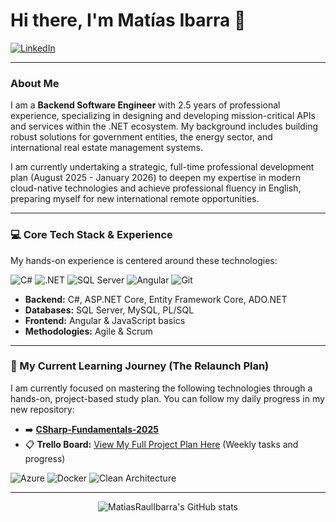 # Hi there, I'm Matías Ibarra 👋

<a href="https://www.linkedin.com/in/matías-raul-ibbarra/" target="_blank">
  <img alt="LinkedIn" src="https://img.shields.io/badge/LinkedIn-%230077B5.svg?&style=for-the-badge&logo=linkedin&logoColor=white" />
</a>

---

### About Me

I am a **Backend Software Engineer** with 2.5 years of professional experience, specializing in designing and developing mission-critical APIs and services within the .NET ecosystem. My background includes building robust solutions for government entities, the energy sector, and international real estate management systems.

I am currently undertaking a strategic, full-time professional development plan (August 2025 - January 2026) to deepen my expertise in modern cloud-native technologies and achieve professional fluency in English, preparing myself for new international remote opportunities.

---

### 💻 Core Tech Stack & Experience

My hands-on experience is centered around these technologies:

<p align="left">
  <img src="https://img.shields.io/badge/C%23-239120?style=for-the-badge&logo=c-sharp&logoColor=white" alt="C#" />
  <img src="https://img.shields.io/badge/.NET-512BD4?style=for-the-badge&logo=dot-net&logoColor=white" alt=".NET" />
  <img src="https://img.shields.io/badge/SQL%20Server-CC2927?style=for-the-badge&logo=microsoft%20sql%20server&logoColor=white" alt="SQL Server" />
  <img src="https://img.shields.io/badge/Angular-DD0031?style=for-the-badge&logo=angular&logoColor=white" alt="Angular" />
  <img src="https://img.shields.io/badge/Git-F05032?style=for-the-badge&logo=git&logoColor=white" alt="Git" />
</p>

* **Backend:** C#, ASP.NET Core, Entity Framework Core, ADO.NET
* **Databases:** SQL Server, MySQL, PL/SQL
* **Frontend:** Angular & JavaScript basics
* **Methodologies:** Agile & Scrum

---

### 🌱 My Current Learning Journey (The Relaunch Plan)

I am currently focused on mastering the following technologies through a hands-on, project-based study plan. You can follow my daily progress in my new repository:

* ➡️ **[CSharp-Fundamentals-2025](https://github.com/MatiasRaulIbarra/CSharp-Fundamentals-2025)**
* 📋 **Trello Board:** [View My Full Project Plan Here](https://trello.com/b/emiipTGM/plan-to-relaunching-2025-2026) (Weekly tasks and progress)

<p align="left">
  <img src="https://img.shields.io/badge/Azure-0078D4?style=for-the-badge&logo=microsoft-azure&logoColor=white" alt="Azure" />
  <img src="https://img.shields.io/badge/Docker-2496ED?style=for-the-badge&logo=docker&logoColor=white" alt="Docker" />
  <img src="https://img.shields.io/badge/Clean%20Architecture-FFFFFF?style=for-the-badge&logo=sonarcloud&logoColor=black" alt="Clean Architecture" />
</p>

---

<div align="center">

![MatiasRaulIbarra's GitHub stats](https://github-readme-stats.vercel.app/api?username=MatiasRaulIbarra&show_icons=true&theme=tokyonight&hide_border=true&title_color=3793c4&icon_color=ffbb00&text_color=ffffff)

</div>
